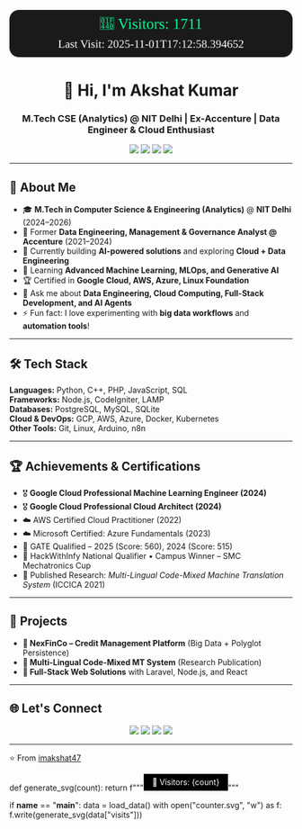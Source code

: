 ![Visitor Count](https://raw.githubusercontent.com/imakshat47/imakshat47/main/counter.svg)

<h1 align="center">👋 Hi, I'm Akshat Kumar</h1>
<h3 align="center">M.Tech CSE (Analytics) @ NIT Delhi | Ex-Accenture | Data Engineer & Cloud Enthusiast</h3>

<p align="center">
  <a href="mailto:242211003@nitdelhi.ac.in"><img src="https://img.shields.io/badge/Email-D14836?style=for-the-badge&logo=gmail&logoColor=white"/></a>
  <a href="https://github.com/imakshat47"><img src="https://img.shields.io/badge/GitHub-100000?style=for-the-badge&logo=github&logoColor=white"/></a>
  <a href="https://imakshat47.github.io"><img src="https://img.shields.io/badge/Portfolio-4285F4?style=for-the-badge&logo=google-chrome&logoColor=white"/></a>
  <a href="https://linkedin.com/in/imakshat47"><img src="https://img.shields.io/badge/LinkedIn-0A66C2?style=for-the-badge&logo=linkedin&logoColor=white"/></a>
</p>

---

## 🚀 About Me  

- 🎓 **M.Tech in Computer Science & Engineering (Analytics)** @ **NIT Delhi** (2024–2026)  
- 💼 Former **Data Engineering, Management & Governance Analyst @ Accenture** (2021–2024)  
- 🔭 Currently building **AI-powered solutions** and exploring **Cloud + Data Engineering**  
- 🌱 Learning **Advanced Machine Learning, MLOps, and Generative AI**  
- 🏆 Certified in **Google Cloud, AWS, Azure, Linux Foundation**  
- 💬 Ask me about **Data Engineering, Cloud Computing, Full-Stack Development, and AI Agents**  
- ⚡ Fun fact: I love experimenting with **big data workflows** and **automation tools**!  

---

## 🛠️ Tech Stack  

**Languages:** Python, C++, PHP, JavaScript, SQL  
**Frameworks:** Node.js, CodeIgniter, LAMP  
**Databases:** PostgreSQL, MySQL, SQLite  
**Cloud & DevOps:** GCP, AWS, Azure, Docker, Kubernetes  
**Other Tools:** Git, Linux, Arduino, n8n  

---

## 🏆 Achievements & Certifications  

- 🎖 **Google Cloud Professional Machine Learning Engineer (2024)**  
- 🎖 **Google Cloud Professional Cloud Architect (2024)**  
- ☁️ AWS Certified Cloud Practitioner (2022)  
- ☁️ Microsoft Certified: Azure Fundamentals (2023)  
- 🏅 GATE Qualified – 2025 (Score: 560), 2024 (Score: 515)  
- 🏅 HackWithInfy National Qualifier • Campus Winner – SMC Mechatronics Cup  
- 📄 Published Research: *Multi-Lingual Code-Mixed Machine Translation System* (ICCICA 2021)  

---

## 📌 Projects  

- **🔹 NexFinCo – Credit Management Platform** (Big Data + Polyglot Persistence)  
- **🔹 Multi-Lingual Code-Mixed MT System** (Research Publication)  
- **🔹 Full-Stack Web Solutions** with Laravel, Node.js, and React  

---

## 🌐 Let's Connect  

<p align="center">
  <a href="mailto:242211003@nitdelhi.ac.in"><img src="https://img.shields.io/badge/-Email Me-red?style=for-the-badge&logo=gmail&logoColor=white"></a>
  <a href="https://linkedin.com/in/imakshat47"><img src="https://img.shields.io/badge/-Connect on LinkedIn-blue?style=for-the-badge&logo=linkedin&logoColor=white"></a>
  <a href="https://github.com/imakshat47"><img src="https://img.shields.io/badge/-GitHub Profile-black?style=for-the-badge&logo=github"></a>
  <a href="https://imakshat47.github.io"><img src="https://img.shields.io/badge/-Portfolio Website-47CCCC?style=for-the-badge&logo=google-chrome&logoColor=white"></a>
</p>

---

⭐️ From [imakshat47](https://github.com/imakshat47)


def generate_svg(count):
    return f"""<svg xmlns="http://www.w3.org/2000/svg" width="150" height="30">
        <rect width="150" height="30" fill="black"/>
        <text x="75" y="20" font-size="14" fill="white" text-anchor="middle">
            👀 Visitors: {count}
        </text>
    </svg>"""

if __name__ == "__main__":
    data = load_data()
    with open("counter.svg", "w") as f:
        f.write(generate_svg(data["visits"]))
